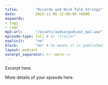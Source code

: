 ```yaml
---
title:        "Ricardo and Nick Talk Strings"
date:         2024-11-06 12:00:00 +0800
keywords:
- tag1
- tag2
mp3-url:      "/assets/audio/podcast_ep1.wav"
episode-type: full # or "trailer"
explicit:     "no"
block:        "no" # no means it is published
layout: podcast
excerpt_separator: <!--more-->
---
```

Excerpt here.
<!--more-->

More details of your episode here.
